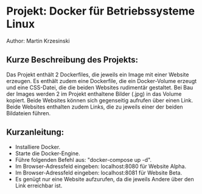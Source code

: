 # Projekt: Docker für Betriebssysteme Linux
Author: Martin Krzesinski
## Kurze Beschreibung des Projekts:
Das Projekt enthält 2 Dockerfiles, die jeweils ein Image mit einer Website erzeugen.
Es enthält zudem eine Dockerfile, die ein Docker-Volume erzeugt und eine CSS-Datei, die die beiden Websites rudimentär gestaltet.
Bei Bau der Images werden 2 im Projekt enthaltene Bilder (.jpg) in das Volume kopiert.
Beide Websites können sich gegenseitig aufrufen über einen Link.
Beide Websites enthalten zudem Links, die zu jeweils einer der beiden Bildateien führen.
## Kurzanleitung:
- Installiere Docker.
- Starte die Docker-Engine.
- Führe folgenden Befehl aus: "docker-compose up -d".
- Im Browser-Adressfeld eingeben: localhost:8080 für Website Alpha.
- Im Browser-Adressfeld eingeben: localhost:8081 für Website Beta.
- Es genügt nur eine Website aufzurufen, da die jeweils Andere über den Link erreichbar ist.